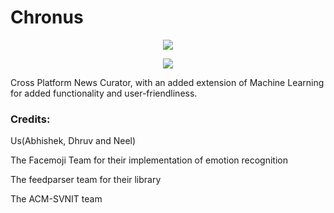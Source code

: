 <p align="center"><h1>Chronus</h1></p>
<p align="center"><img src="https://forthebadge.com/images/badges/made-with-python.svg"/></p>
<p align="center"><img src="https://image.ibb.co/kh2Qz6/iconbeta.png"/></p>



Cross Platform News Curator, with an added extension of Machine Learning for added functionality and user-friendliness.
<h3>Credits:</h3>

Us(Abhishek, Dhruv and Neel)

The Facemoji Team for their implementation of emotion recognition

The feedparser team for their library

The ACM-SVNIT team
